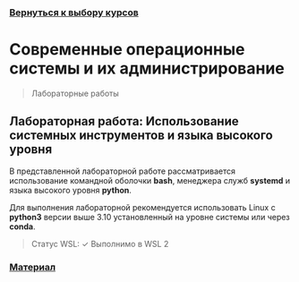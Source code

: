 ### [Вернуться к выбору курсов](../README.md)

# Современные операционные системы и их администрирование

> Лабораторные работы

## Лабораторная работа: Использование системных инструментов и языка высокого уровня

В представленной лабораторной работе рассматривается использование командной оболочки __bash__, менеджера служб __systemd__ и языка высокого уровня __python__.

Для выполнения лабораторной рекомендуется использовать Linux с __python3__ версии выше 3.10 установленный на уровне системы или через __conda__.

> Статус WSL: ✓ Выполнимо в WSL 2

### [Материал](./Lab/Lab.md)